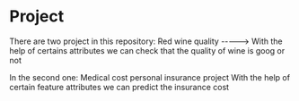 # Project
There are two project in this repository:
Red wine quality -----> With the help of certains attributes we can check that the quality of wine is goog or not

In the second one:
Medical cost personal insurance project
With the help of certain feature attributes we can predict the insurance cost
